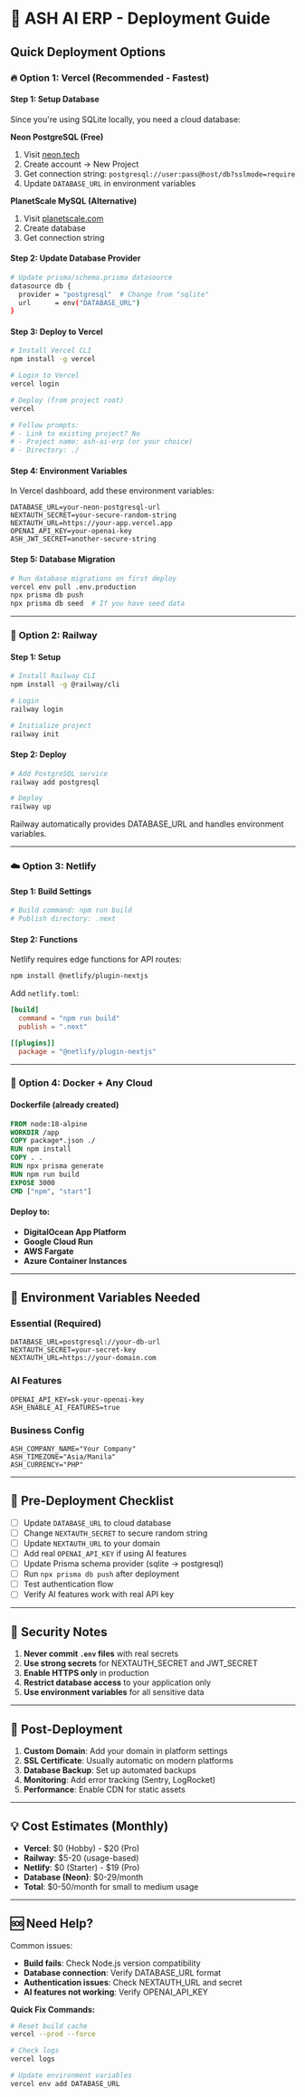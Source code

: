 # 🚀 ASH AI ERP - Deployment Guide

## Quick Deployment Options

### 🔥 **Option 1: Vercel (Recommended - Fastest)**

#### **Step 1: Setup Database**
Since you're using SQLite locally, you need a cloud database:

**Neon PostgreSQL (Free)**
1. Visit [neon.tech](https://neon.tech)
2. Create account → New Project
3. Get connection string: `postgresql://user:pass@host/db?sslmode=require`
4. Update `DATABASE_URL` in environment variables

**PlanetScale MySQL (Alternative)**
1. Visit [planetscale.com](https://planetscale.com)
2. Create database
3. Get connection string

#### **Step 2: Update Database Provider**
```bash
# Update prisma/schema.prisma datasource
datasource db {
  provider = "postgresql"  # Change from "sqlite"
  url      = env("DATABASE_URL")
}
```

#### **Step 3: Deploy to Vercel**
```bash
# Install Vercel CLI
npm install -g vercel

# Login to Vercel
vercel login

# Deploy (from project root)
vercel

# Follow prompts:
# - Link to existing project? No
# - Project name: ash-ai-erp (or your choice)
# - Directory: ./
```

#### **Step 4: Environment Variables**
In Vercel dashboard, add these environment variables:
```
DATABASE_URL=your-neon-postgresql-url
NEXTAUTH_SECRET=your-secure-random-string
NEXTAUTH_URL=https://your-app.vercel.app
OPENAI_API_KEY=your-openai-key
ASH_JWT_SECRET=another-secure-string
```

#### **Step 5: Database Migration**
```bash
# Run database migrations on first deploy
vercel env pull .env.production
npx prisma db push
npx prisma db seed  # If you have seed data
```

---

### 🌊 **Option 2: Railway**

#### **Step 1: Setup**
```bash
# Install Railway CLI
npm install -g @railway/cli

# Login
railway login

# Initialize project
railway init
```

#### **Step 2: Deploy**
```bash
# Add PostgreSQL service
railway add postgresql

# Deploy
railway up
```

Railway automatically provides DATABASE_URL and handles environment variables.

---

### ☁️ **Option 3: Netlify**

#### **Step 1: Build Settings**
```bash
# Build command: npm run build
# Publish directory: .next
```

#### **Step 2: Functions**
Netlify requires edge functions for API routes:
```bash
npm install @netlify/plugin-nextjs
```

Add `netlify.toml`:
```toml
[build]
  command = "npm run build"
  publish = ".next"

[[plugins]]
  package = "@netlify/plugin-nextjs"
```

---

### 🐳 **Option 4: Docker + Any Cloud**

#### **Dockerfile** (already created)
```dockerfile
FROM node:18-alpine
WORKDIR /app
COPY package*.json ./
RUN npm install
COPY . .
RUN npx prisma generate
RUN npm run build
EXPOSE 3000
CMD ["npm", "start"]
```

#### **Deploy to:**
- **DigitalOcean App Platform**
- **Google Cloud Run**
- **AWS Fargate**
- **Azure Container Instances**

---

## 🔧 **Environment Variables Needed**

### **Essential (Required)**
```env
DATABASE_URL=postgresql://your-db-url
NEXTAUTH_SECRET=your-secret-key
NEXTAUTH_URL=https://your-domain.com
```

### **AI Features**
```env
OPENAI_API_KEY=sk-your-openai-key
ASH_ENABLE_AI_FEATURES=true
```

### **Business Config**
```env
ASH_COMPANY_NAME="Your Company"
ASH_TIMEZONE="Asia/Manila"
ASH_CURRENCY="PHP"
```

---

## 📝 **Pre-Deployment Checklist**

- [ ] Update `DATABASE_URL` to cloud database
- [ ] Change `NEXTAUTH_SECRET` to secure random string
- [ ] Update `NEXTAUTH_URL` to your domain
- [ ] Add real `OPENAI_API_KEY` if using AI features
- [ ] Update Prisma schema provider (sqlite → postgresql)
- [ ] Run `npx prisma db push` after deployment
- [ ] Test authentication flow
- [ ] Verify AI features work with real API key

---

## 🚨 **Security Notes**

1. **Never commit `.env` files** with real secrets
2. **Use strong secrets** for NEXTAUTH_SECRET and JWT_SECRET
3. **Enable HTTPS only** in production
4. **Restrict database access** to your application only
5. **Use environment variables** for all sensitive data

---

## 🎯 **Post-Deployment**

1. **Custom Domain**: Add your domain in platform settings
2. **SSL Certificate**: Usually automatic on modern platforms
3. **Database Backup**: Set up automated backups
4. **Monitoring**: Add error tracking (Sentry, LogRocket)
5. **Performance**: Enable CDN for static assets

---

## 💡 **Cost Estimates (Monthly)**

- **Vercel**: $0 (Hobby) - $20 (Pro)
- **Railway**: $5-20 (usage-based)
- **Netlify**: $0 (Starter) - $19 (Pro)
- **Database (Neon)**: $0-29/month
- **Total**: $0-50/month for small to medium usage

---

## 🆘 **Need Help?**

Common issues:
- **Build fails**: Check Node.js version compatibility
- **Database connection**: Verify DATABASE_URL format
- **Authentication issues**: Check NEXTAUTH_URL and secret
- **AI features not working**: Verify OPENAI_API_KEY

**Quick Fix Commands:**
```bash
# Reset build cache
vercel --prod --force

# Check logs
vercel logs

# Update environment variables
vercel env add DATABASE_URL
```